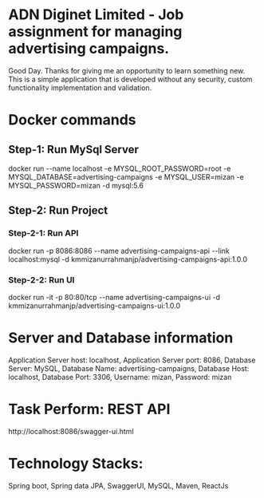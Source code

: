 # ADN Diginet Limited - Job assignment for managing advertising campaigns.
Good Day. Thanks for giving me an opportunity to learn something new.
This is a simple application that is developed without any security, custom functionality implementation and validation.


# Docker commands
## Step-1: Run MySql Server
docker run --name localhost -e MYSQL_ROOT_PASSWORD=root -e MYSQL_DATABASE=advertising-campaigns -e MYSQL_USER=mizan -e MYSQL_PASSWORD=mizan -d mysql:5.6
 
## Step-2: Run Project
### Step-2-1: Run API
docker run -p 8086:8086 --name advertising-campaigns-api --link localhost:mysql -d kmmizanurrahmanjp/advertising-campaigns-api:1.0.0
### Step-2-2: Run UI
docker run -it  -p 80:80/tcp --name advertising-campaigns-ui -d kmmizanurrahmanjp/advertising-campaigns-ui:1.0.0


# Server and Database information
Application Server host: localhost, 
Application Server port: 8086, 
Database Server: MySQL, 
Database Name: advertising-campaigns, 
Database Host: localhost, 
Database Port: 3306, 
Username: mizan, 
Password: mizan


# Task Perform: REST API
http://localhost:8086/swagger-ui.html


# Technology Stacks:
Spring boot, 
Spring data JPA, 
SwaggerUI, 
MySQL, 
Maven,
ReactJs

